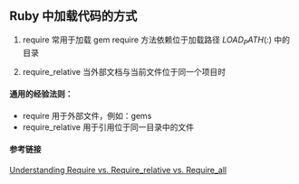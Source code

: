 ## Ruby 中加载代码的方式

1. require
常用于加载 gem
require 方法依赖位于加载路径 $LOAD_PATH ($:) 中的目录

2. require_relative
当外部文档与当前文件位于同一个项目时

#### 通用的经验法则：
- require 用于外部文件，例如：gems
- require_relative 用于引用位于同一目录中的文件

#### 参考链接
[Understanding Require vs. Require_relative vs. Require_all](https://medium.com/@ellishim/understanding-require-vs-require-relative-vs-require-all-80e3b26d89e6)